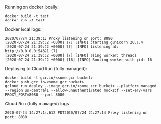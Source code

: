 Running on docker locally:
```
docker build -t test
docker run -t test
```
Docker local logs:
```
2020/07/24 21:39:12 Proxy listening on port: 8080
[2020-07-24 21:39:12 +0000] [7] [INFO] Starting gunicorn 20.0.4
[2020-07-24 21:39:12 +0000] [7] [INFO] Listening at: http://0.0.0.0:54321 (7)
[2020-07-24 21:39:12 +0000] [7] [INFO] Using worker: threads
[2020-07-24 21:39:12 +0000] [16] [INFO] Booting worker with pid: 16
```

Deploying to Cloud Run (fully managed):
```
docker build -t gcr.io/<some gcr bucket>
docker push gcr.io/<some gcr bucket>
gcloud run deploy --image gcr.io/<some gcr bucket> --platform managed --region us-central1 --allow-unauthenticated mockscf --set-env-vars PROXY_PORT=8080 --port 8080
```

Cloud Run (fully managed) logs
```
2020-07-24 14:27:14.612 PDT2020/07/24 21:27:14 Proxy listening on port: 8080
```